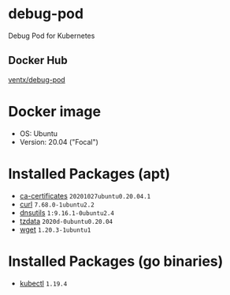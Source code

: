 # debug-pod

Debug Pod for Kubernetes

## Docker Hub

[ventx/debug-pod](https://cloud.docker.com/u/ventx/repository/docker/ventx/debug-pod)


# Docker image

* OS: Ubuntu
* Version: 20.04 ("Focal")


# Installed Packages (apt)

* [ca-certificates](https://packages.ubuntu.com/focal/ca-certificates) `20201027ubuntu0.20.04.1`
* [curl](https://packages.ubuntu.com/focal/curl) `7.68.0-1ubuntu2.2`
* [dnsutils](https://packages.ubuntu.com/focal/dnsutils) `1:9.16.1-0ubuntu2.4`
* [tzdata](https://packages.ubuntu.com/focal/tzdata) `2020d-0ubuntu0.20.04`
* [wget](https://packages.ubuntu.com/focal/wget) `1.20.3-1ubuntu1`


# Installed Packages (go binaries)

* [kubectl](https://github.com/kubernetes/kubectl) `1.19.4`
